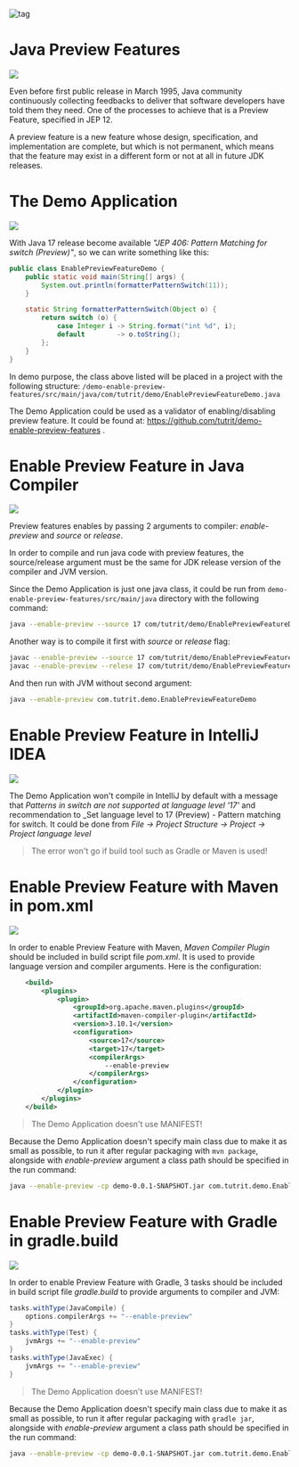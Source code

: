 ![tag](https://img.shields.io/badge/article-Instagram-red.svg)
# Java Preview Features
![](./Java_Preview_Features/1.png)
<div component="text-block">
Even before first public release in March 1995, Java community continuously collecting feedbacks to deliver that software
developers have told them they need. One of the processes to achieve that is a Preview Feature, specified in JEP 12.

A preview feature is a new feature whose design, specification, and implementation are complete, but which is not permanent, 
which means that the feature may exist in a different form or not at all in future JDK releases.
</div>

# The Demo Application
![](./Java_Preview_Features/2.png)
<div component="text-block">

With Java 17 release become available _"JEP 406: Pattern Matching for switch (Preview)"_, so we can write something
like this:

```java
public class EnablePreviewFeatureDemo {
    public static void main(String[] args) {
        System.out.println(formatterPatternSwitch(11));
    }

    static String formatterPatternSwitch(Object o) {
        return switch (o) {
            case Integer i -> String.format("int %d", i);
            default        -> o.toString();
        };
    }
}
```

In demo purpose, the class above listed will be placed in a project with the following structure:
`/demo-enable-preview-features/src/main/java/com/tutrit/demo/EnablePreviewFeatureDemo.java`

The Demo Application could be used as a validator of enabling/disabling preview feature. It could be found at: 
<a href='https://github.com/tutrit/demo-enable-preview-features'>https://github.com/tutrit/demo-enable-preview-features </a>. 
</div>

# Enable Preview Feature in Java Compiler 
![](./Java_Preview_Features/3.png)
<div component="text-block">

Preview features enables by passing 2 arguments to compiler: _enable-preview_ and _source_ or _release_.

In order to compile and run java code with preview features, the source/release argument must be the same for JDK release version of 
the compiler and JVM version.

Since the Demo Application is just one java class, it could be run from `demo-enable-preview-features/src/main/java` 
directory with the following command:

```bash
java --enable-preview --source 17 com/tutrit/demo/EnablePreviewFeatureDemo.java
```

Another way is to compile it first with _source_ or _release_ flag:

```bash
javac --enable-preview --source 17 com/tutrit/demo/EnablePreviewFeatureDemo.java
javac --enable-preview --relese 17 com/tutrit/demo/EnablePreviewFeatureDemo.java
```

And then run with JVM without second argument:

```bash
java --enable-preview com.tutrit.demo.EnablePreviewFeatureDemo
```

</div>

# Enable Preview Feature in IntelliJ IDEA
![](./Java_Preview_Features/4.png)
<div component="text-block">

The Demo Application won't compile in IntelliJ by default with a message that _Patterns in switch are not supported at language level '17'_
and recommendation to _Set language level to 17 (Preview) - Pattern matching for switch. 
It could be done from _File -> Project Structure -> Project -> Project language level_

> The error won't go if build tool such as Gradle or Maven is used!

</div>

# Enable Preview Feature with Maven in pom.xml
![](./Java_Preview_Features/5.png)
<div component="text-block">

In order to enable Preview Feature with Maven, _Maven Compiler Plugin_ should be included in build script file _pom.xml_.
It is used to provide language version and compiler arguments. Here is the configuration:

```xml
    <build>
        <plugins>
            <plugin>
                <groupId>org.apache.maven.plugins</groupId>
                <artifactId>maven-compiler-plugin</artifactId>
                <version>3.10.1</version>
                <configuration>
                    <source>17</source>
                    <target>17</target>
                    <compilerArgs>
                        --enable-preview
                    </compilerArgs>
                </configuration>
            </plugin>
        </plugins>
    </build>
```

> The Demo Application doesn't use MANIFEST!

Because the Demo Application doesn't specify main class due to make it as small as possible, to run it after regular packaging with `mvn package`, 
alongside with _enable-preview_ argument a class path should be specified in the run command:

```bash
java --enable-preview -cp demo-0.0.1-SNAPSHOT.jar com.tutrit.demo.EnablePreviewFeatureDemo
```

</div>

# Enable Preview Feature with Gradle in gradle.build
![](./Java_Preview_Features/6.png)
<div component="text-block">

In order to enable Preview Feature with Gradle, 3 tasks should be included in build script file _gradle.build_ to provide 
arguments to compiler and JVM:

```groovy
tasks.withType(JavaCompile) {
	options.compilerArgs += "--enable-preview"
}
tasks.withType(Test) {
	jvmArgs += "--enable-preview"
}
tasks.withType(JavaExec) {
	jvmArgs += "--enable-preview"
}
```

> The Demo Application doesn't use MANIFEST!

Because the Demo Application doesn't specify main class due to make it as small as possible, to run it after regular packaging with `gradle jar`,
alongside with _enable-preview_ argument a class path should be specified in the run command:

```bash
java --enable-preview -cp demo-0.0.1-SNAPSHOT.jar com.tutrit.demo.EnablePreviewFeatureDemo
```

</div>
